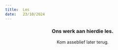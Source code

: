 ```yaml
---
title:  Les
date:   23/10/2024
---
```


### <center>Ons werk aan hierdie les.</center>
<center>Kom asseblief later terug.</center>